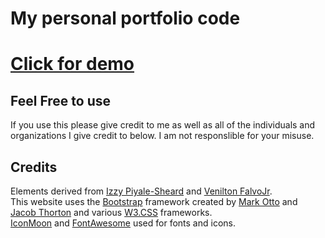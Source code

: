 # My personal portfolio code
# [Click for demo](https://colbyeagan.github.io/personalPortfolio/)

## Feel Free to use

If you use this please give credit to me as well as all of the individuals and organizations I give credit to below. I am not responslible for your misuse. 

## Credits

Elements derived from [Izzy Piyale-Sheard](https://github.com/izzydoesizzy) and [Venilton FalvoJr](https://github.com/falvojr).      
This website uses the [Bootstrap](http://getbootstrap.com/) framework created by [Mark Otto](https://twitter.com/mdo) and [Jacob Thorton](https://twitter.com/fat) and various [W3.CSS](https://www.w3schools.com/w3css/defaulT.asp) frameworks.       
[IconMoon](https://icomoon.io/) and [FontAwesome](http://fontawesome.io/) used for fonts and icons.